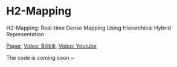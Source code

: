 # H2-Mapping
H2-Mapping: Real-time Dense Mapping Using Hierarchical Hybrid Representation

[Paper](https://arxiv.org/abs/2306.03207), [Video: Bilibili](https://www.bilibili.com/video/BV1Ku411W7j2), [Video: Youtube](https://youtu.be/oR9MlfL86Vw)

The code is coming soon ~
